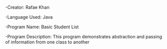 -Creator: Rafae Khan

-Language Used: Java

-Program Name: Basic Student List

-Program Description: This program demonstrates abstraction and passing of information from one class to another 
